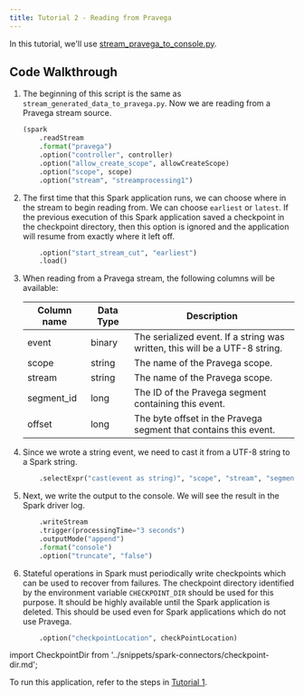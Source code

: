 ```yaml
---
title: Tutorial 2 - Reading from Pravega
---
```


In this tutorial, we'll use [stream_pravega_to_console.py](https://github.com/pravega/pravega-samples/blob/spark-connector-examples/spark-connector-examples/src/main/python/stream_pravega_to_console.py).

## Code Walkthrough

1. The beginning of this script is the same as `stream_generated_data_to_pravega.py`. Now we are reading from a Pravega stream source.

    ```python title="stream_pravega_to_console.py"
    (spark
        .readStream
        .format("pravega")
        .option("controller", controller)
        .option("allow_create_scope", allowCreateScope)
        .option("scope", scope)
        .option("stream", "streamprocessing1")
    ```

2. The first time that this Spark application runs, we can choose where in the stream to begin reading from. We can choose `earliest` or `latest`. If the previous execution of this Spark application saved a checkpoint in the checkpoint directory, then this option is ignored and the application will resume from exactly where it left off.

    ```python
        .option("start_stream_cut", "earliest")
        .load()
    ```

3. When reading from a Pravega stream, the following columns will be available:

    Column name | Data Type | Description
    ------------|-----------|----------------------------------------------------------------------------
    event       | binary    | The serialized event. If a string was written, this will be a UTF-8 string.
    scope       | string    | The name of the Pravega scope.
    stream      | string    | The name of the Pravega scope.
    segment_id  | long      | The ID of the Pravega segment containing this event.
    offset      | long      | The byte offset in the Pravega segment that contains this event.

4. Since we wrote a string event, we need to cast it from a UTF-8 string to a Spark string.

    ```python
        .selectExpr("cast(event as string)", "scope", "stream", "segment_id", "offset")
    ```

5. Next, we write the output to the console. We will see the result in the Spark driver log.

    ```python
        .writeStream
        .trigger(processingTime="3 seconds")
        .outputMode("append")
        .format("console")
        .option("truncate", "false")
    ```

6. Stateful operations in Spark must periodically write checkpoints which can be used to recover from failures. The checkpoint directory identified by the environment variable `CHECKPOINT_DIR` should be used for this purpose. It should be highly available until the Spark application is deleted. This should be used even for Spark applications which do not use Pravega.

    ```python
        .option("checkpointLocation", checkPointLocation)
    ```

import CheckpointDir from '../snippets/spark-connectors/checkpoint-dir.md';

<CheckpointDir />

To run this application, refer to the steps in [Tutorial 1](tutorial-1-writing-to-pravega.md#running-the-application-locally).
